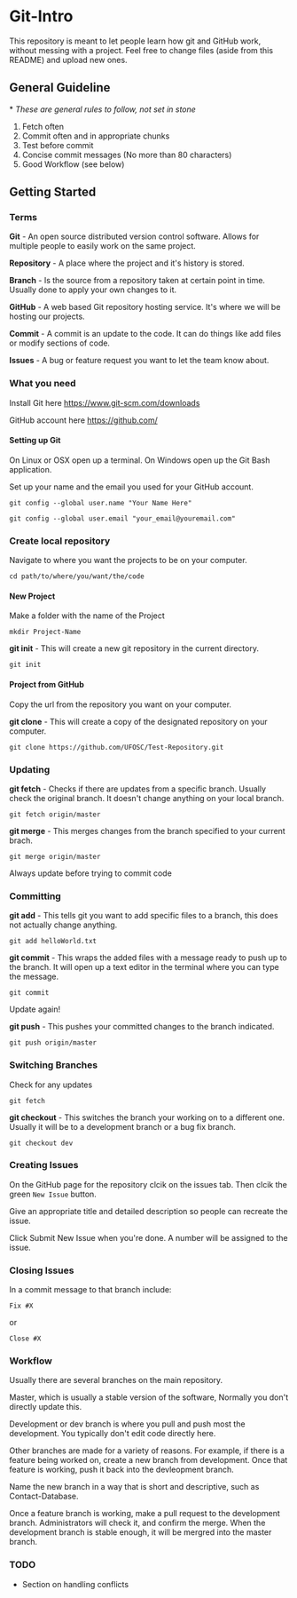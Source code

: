 # Git-Intro

This repository is meant to let people learn how git and GitHub work, without messing with a project. Feel free to change files (aside from this README) and upload new ones.

## General Guideline
\* _These are general rules to follow, not set in stone_

1. Fetch often
2. Commit often and in appropriate chunks
3. Test before commit
4. Concise commit messages (No more than 80 characters)
5. Good Workflow (see below)


## Getting Started

### Terms

**Git** - An open source distributed version control software. Allows for multiple people to easily work on the same project.

**Repository** - A place where the project and it's history is stored.

**Branch** - Is the source from a repository taken at certain point in time. Usually done to apply your own changes to it.

**GitHub** - A web based Git repository hosting service. It's where we will be hosting our projects.

**Commit** - A commit is an update to the code. It can do things like add files or modify sections of code. 

**Issues** - A bug or feature request you want to let the team know about. 

### What you need

Install Git here https://www.git-scm.com/downloads

GitHub account here https://github.com/

#### Setting up Git

On Linux or OSX open up a terminal. On Windows open up the Git Bash application.

Set up your name and the email you used for your GitHub account.

```
git config --global user.name "Your Name Here"

git config --global user.email "your_email@youremail.com"
```

### Create local repository

Navigate to where you want the projects to be on your computer.

```
cd path/to/where/you/want/the/code
```

#### New Project

Make a folder with the name of the Project

```
mkdir Project-Name
```

**git init** - This will create a new git repository in the current directory.
```
git init
```

#### Project from GitHub

Copy the url from the repository you want on your computer.

**git clone** - This will create a copy of the designated repository on your computer.

```
git clone https://github.com/UFOSC/Test-Repository.git
```

### Updating

**git fetch** - Checks if there are updates from a specific branch. Usually check the original branch. It doesn't change anything on your local branch.

```
git fetch origin/master
```

**git merge** - This merges changes from the branch specified to your current brach.

```
git merge origin/master
```

Always update before trying to commit code

### Committing

**git add** - This tells git you want to add specific files to a branch, this does not actually change anything.

```
git add helloWorld.txt
```

**git commit** - This wraps the added files with a message ready to push up to the branch. It will open up a text editor in the terminal where you can type the message.

```
git commit
```

Update again!

**git push** - This pushes your committed changes to the branch indicated.

```
git push origin/master
```

### Switching Branches

Check for any updates

```
git fetch
```

**git checkout** - This switches the branch your working on to a different one. Usually it will be to a development branch or a bug fix branch.

```
git checkout dev
```

### Creating Issues 

On the GitHub page for the repository clcik on the issues tab. Then clcik the green `New Issue` button. 

Give an appropriate title and detailed description so people can recreate the issue. 

Click Submit New Issue when you're done. A number will be assigned to the issue. 

### Closing Issues 

In a commit message to that branch include:

```
Fix #X
```

or 

```
Close #X
```

### Workflow

Usually there are several branches on the main repository.

Master, which is usually a stable version of the software, Normally you don't directly update this.

Development or dev branch is where you pull and push most the development. You typically don't edit code directly here. 

Other branches are made for a variety of reasons. For example, if there is a feature being worked on, create a new branch from development. Once that feature is working, push it back into the devleopment branch.

Name the new branch in a way that is short and descriptive, such as Contact-Database. 

Once a feature branch is working, make a pull request to the development branch. Administrators will check it, and confirm the merge. When the development branch is stable enough, it will be mergred into the master branch. 

### TODO

- Section on handling conflicts

